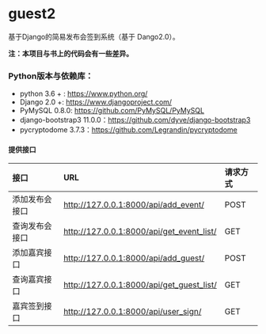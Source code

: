 # guest2

基于Django的简易发布会签到系统（基于 Dango2.0）。

__注：本项目与书上的代码会有一些差异。__


### Python版本与依赖库：
  * python 3.6 + : https://www.python.org/
  * Django 2.0 +: https://www.djangoproject.com/
  * PyMySQL 0.8.0: https://github.com/PyMySQL/PyMySQL
  * django-bootstrap3 11.0.0：https://github.com/dyve/django-bootstrap3
  * pycryptodome 3.7.3：https://github.com/Legrandin/pycryptodome 


#### 提供接口

|接口| URL | 请求方式|
|:---|:---|:---|
|添加发布会接口 | http://127.0.0.1:8000/api/add_event/ | POST |
|查询发布会接口 | http://127.0.0.1:8000/api/get_event_list/ | GET |
|添加嘉宾接口 | http://127.0.0.1:8000/api/add_guest/ | POST |
|查询嘉宾接口 | http://127.0.0.1:8000/api/get_guest_list/ | GET |
|嘉宾签到接口 | http://127.0.0.1:8000/api/user_sign/ | GET |
